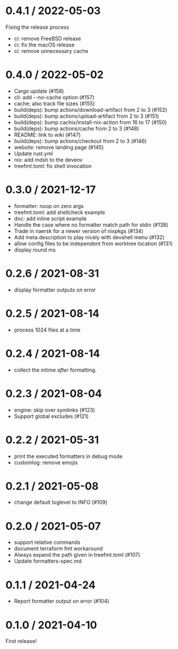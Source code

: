 
0.4.1 / 2022-05-03
==================

Fixing the release process

  * ci: remove FreeBSD release
  * ci: fix the macOS release
  * ci: remove unnecessary cache

0.4.0 / 2022-05-02
==================

  * Cargo update (#158)
  * cli: add --no-cache option (#157)
  * cache: also track file sizes (#155)
  * build(deps): bump actions/download-artifact from 2 to 3 (#152)
  * build(deps): bump actions/upload-artifact from 2 to 3 (#151)
  * build(deps): bump cachix/install-nix-action from 16 to 17 (#150)
  * build(deps): bump actions/cache from 2 to 3 (#148)
  * README: link to wiki (#147)
  * build(deps): bump actions/checkout from 2 to 3 (#146)
  * website: remove landing page (#145)
  * Update rust.yml
  * nix: add mdsh to the devenv
  * treefmt.toml: fix shell invocation

0.3.0 / 2021-12-17
==================

  * formatter: noop on zero args
  * treefmt.toml: add shellcheck example
  * doc: add inline script example
  * Handle the case where no formatter match path for stdin (#138)
  * Trade in naersk for a newer version of nixpkgs (#134)
  * Add meta.description to play nicely with devshell menu (#132)
  * allow config files to be independent from worktree location (#131)
  * display round ms

0.2.6 / 2021-08-31
==================

  * display formatter outputs on error

0.2.5 / 2021-08-14
==================

  * process 1024 files at a time

0.2.4 / 2021-08-14
==================

  * collect the mtime *after* formatting.

0.2.3 / 2021-08-04
==================

  * engine: skip over symlinks (#123)
  * Support global excludes (#121)

0.2.2 / 2021-05-31
==================

  * print the executed formatters in debug mode
  * customlog: remove emojis

0.2.1 / 2021-05-08
==================

  * change default loglevel to INFO (#109)

0.2.0 / 2021-05-07
==================

  * support relative commands
  * document terraform fmt workaround
  * Always expand the path given in treefmt.toml (#107)
  * Update formatters-spec.md

0.1.1 / 2021-04-24
==================

  * Report formatter output on error (#104)

0.1.0 / 2021-04-10
==================

First release!
